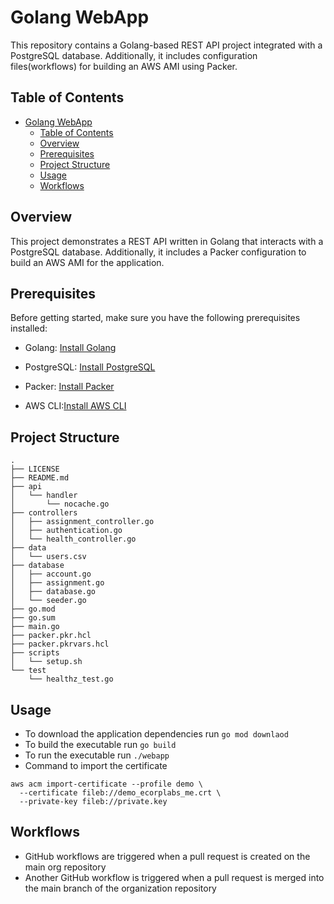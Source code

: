 # Golang WebApp

This repository contains a Golang-based REST API project integrated with a PostgreSQL database. Additionally, it includes configuration files(workflows) for building an AWS AMI using Packer.

## Table of Contents
  

- [Golang WebApp](#golang-webapp)
  - [Table of Contents](#table-of-contents)
  - [Overview](#overview)
  - [Prerequisites](#prerequisites)
  - [Project Structure](#project-structure)
  - [Usage](#usage)
  - [Workflows](#workflows)


  

## Overview

  

This project demonstrates a REST API written in Golang that interacts with a PostgreSQL database. Additionally, it includes a Packer configuration to build an AWS AMI for the application.

  

## Prerequisites

  

Before getting started, make sure you have the following prerequisites installed:

  

- Golang: [Install Golang](https://golang.org/doc/install)

- PostgreSQL: [Install PostgreSQL](https://www.postgresql.org/download/)

- Packer: [Install Packer](https://www.packer.io/docs/install)

- AWS CLI:[Install AWS CLI](https://aws.amazon.com/cli/)

  

## Project Structure
```
.
├── LICENSE
├── README.md
├── api
│   └── handler
│       └── nocache.go
├── controllers
│   ├── assignment_controller.go
│   ├── authentication.go
│   └── health_controller.go
├── data
│   └── users.csv
├── database
│   ├── account.go
│   ├── assignment.go
│   ├── database.go
│   └── seeder.go
├── go.mod
├── go.sum
├── main.go
├── packer.pkr.hcl
├── packer.pkrvars.hcl
├── scripts
│   └── setup.sh
└── test
    └── healthz_test.go
```
## Usage

- To download the application dependencies run `go mod downlaod`
- To build the executable run `go build`
- To run the executable run `./webapp`
- Command to import the certificate 
```
aws acm import-certificate --profile demo \
  --certificate fileb://demo_ecorplabs_me.crt \
  --private-key fileb://private.key
```

## Workflows

- GitHub workflows are triggered when a pull request is created on the main org repository
- Another GitHub workflow is triggered when a pull request is merged into the main branch of the organization repository

